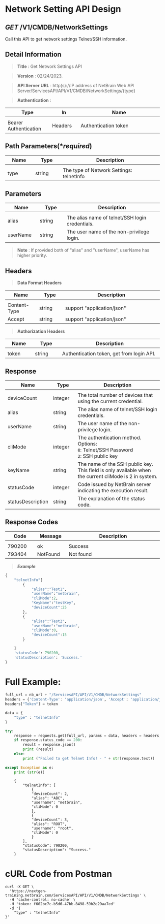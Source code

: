
# Network Setting API Design

## ***GET*** /V1/CMDB/NetworkSettings
Call this API to get network settings Telnet/SSH information. 

## Detail Information

> **Title** : Get Network Settings API<br>

> **Version** : 02/24/2023.

> **API Server URL** : http(s)://IP address of NetBrain Web API Server/ServicesAPI/API/V1/CMDB/NetworkSettings/{type}

> **Authentication** : 

|**Type**|**In**|**Name**|
|------|------|------|
|<img width=100/>|<img width=100/>|<img width=500/>|
|Bearer Authentication| Headers | Authentication token | 

## Path Parameters(****required***)  
|**Name**|**Type**|**Description**|
|------|------|------|
|<img width=100/>|<img width=100/>|<img width=500/>|
|type|string|The type of Network Settings:<br>telnetInfo |

## Parameters 
|**Name**|**Type**|**Description**|
|------|------|------|
|<img width=100/>|<img width=100/>|<img width=500/>|
|alias|string|The alias name of telnet/SSH login credentials. |
|userName|string|The user name of the non-privilege login. |

> **Note** : If provided both of "alias" and "userName", userName has higher priority. 

## Headers

> **Data Format Headers**

|**Name**|**Type**|**Description**|
|------|------|------|
|<img width=100/>|<img width=100/>|<img width=500/>|
| Content-Type | string  | support "application/json" |
| Accept | string  | support "application/json" |

> **Authorization Headers**

|**Name**|**Type**|**Description**|
|------|------|------|
|<img width=100/>|<img width=100/>|<img width=500/>|
| token | string  | Authentication token, get from login API. |

## Response

|**Name**|**Type**|**Description**|
|------|------|------|
|<img width=100/>|<img width=100/>|<img width=500/>|
|deviceCount | integer  | The total number of devices that using the current credential. |
|alias | string  | The alias name of telnet/SSH login credentials.  |
|userName | string  | The user name of the non-privilege login. |
|cliMode  | integer  | The authentication method. <br>Options:<br>`0`: Telnet/SSH Password<br>`2`: SSH public key |
|keyName  | string  | The name of the SSH public key. This field is only available when the current cliMode is 2 in system. |
|statusCode| integer | Code issued by NetBrain server indicating the execution result.  |
|statusDescription| string | The explanation of the status code. |

## Response Codes 
|**Code**|**Message**|**Description**|
|------|------|------|
|<img width=100/>|<img width=100/>|<img width=500/>|
|790200|ok| Success |
|793404|NotFound|Not found |

> ***Example***

```python
{
    "telnetInfo"[
        {
            "alias":"Test1",
            "userName":"netbrain",
            "cliMode":2,
            "KeyName":"testKey",
            "deviceCount":25
        },
        {
            "alias":"Test2",
            "userName":"netbrain",
            "cliMode":0,
            "deviceCount":15
        }

    ]
    'statusCode': 790200, 
    'statusDescription': 'Success.'
}
```

# Full Example:

```python
full_url = nb_url + "/ServicesAPI/API/V1/CMDB/NetworkSettings"
headers = {'Content-Type': 'application/json', 'Accept': 'application/json'}
headers["Token"] = token

data = {
    "type" : "telnetInfo"
}

try:
    response = requests.get(full_url, params = data, headers = headers, verify = False)
    if response.status_code == 200:
        result = response.json()
        print (result)
    else:
        print ("Failed to get Telnet Info! - " + str(response.text))
    
except Exception as e:
    print (str(e))  

```
```
    {
        "telnetInfo": [
            {
            "deviceCount": 2,
            "alias": "ABC",
            "username": "netbrain",
            "cliMode": 0
            },
            {
            "deviceCount": 3,
            "alias": "ROOT",
            "username": "root",
            "cliMode": 0
            }
        ],
        "statusCode": 790200,
        "statusDescription": "Success."
    }
```

# cURL Code from Postman

```
curl -X GET \
  'https://nextgen-training.netbrain.com/ServicesAPI/API/V1/CMDB/NetworkSettings' \
  -H 'cache-control: no-cache' \
  -H 'token: f602bc7c-b5d6-47bb-8498-59b2e29aa7ed'
  -d '{
    "type" : "telnetInfo"
}'
```